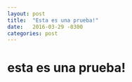 ```yaml
---
layout: post
title:  "Esta es una prueba!"
date:   2016-03-29 -0300
categories: post
---
```


# esta es una prueba!
